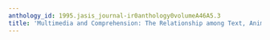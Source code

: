 ```yaml
---
anthology_id: 1995.jasis_journal-ir0anthology0volumeA46A5.3
title: 'Multimedia and Comprehension: The Relationship among Text, Animation and Captions'
---
```

